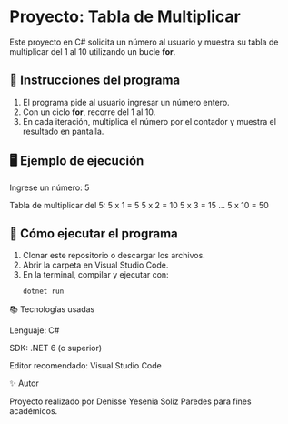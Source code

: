 # Proyecto: Tabla de Multiplicar

Este proyecto en C# solicita un número al usuario y muestra su tabla de multiplicar del 1 al 10 utilizando un bucle **for**.

## 📌 Instrucciones del programa
1. El programa pide al usuario ingresar un número entero.
2. Con un ciclo **for**, recorre del 1 al 10.
3. En cada iteración, multiplica el número por el contador y muestra el resultado en pantalla.

## 🖥️ Ejemplo de ejecución
Ingrese un número: 5

Tabla de multiplicar del 5:
5 x 1 = 5
5 x 2 = 10
5 x 3 = 15
...
5 x 10 = 50

## 🚀 Cómo ejecutar el programa
1. Clonar este repositorio o descargar los archivos.
2. Abrir la carpeta en Visual Studio Code.
3. En la terminal, compilar y ejecutar con:
   ```bash
   dotnet run
📚 Tecnologías usadas

Lenguaje: C#

SDK: .NET 6 (o superior)

Editor recomendado: Visual Studio Code

✨ Autor

Proyecto realizado por Denisse Yesenia Soliz Paredes para fines académicos.